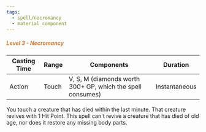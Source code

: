 ```yaml
---
tags:
  - spell/necromancy
  - material_component
---
```

##### <span style="color:rgb(203, 123, 55)">*Level 3 - Necromancy*</span>

| Casting Time | Range | Components                                                 | Duration      |
| ------------ | ----- | ---------------------------------------------------------- | ------------- |
| Action       | Touch | V, S, M (diamonds worth 300+ GP, which the spell consumes) | Instantaneous |

You touch a creature that has died within the last minute. That creature revives with 1 Hit Point. This spell can't revive a creature that has died of old age, nor does it restore any missing body parts.